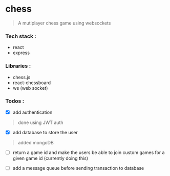 # chess
> A mutiplayer chess game using websockets

### Tech stack : 
- react
- express

### Libraries : 
-  chess.js 
-  react-chessboard
-  ws (web socket)

### Todos : 
- [x]  add authentication 
> done using JWT auth
- [x] add database to store the user 
> added mongoDB 
- [ ] return a game id and make the users be able to join custom games for a given game id (currently doing this)

- [ ] add a message queue before sending transaction to database 


